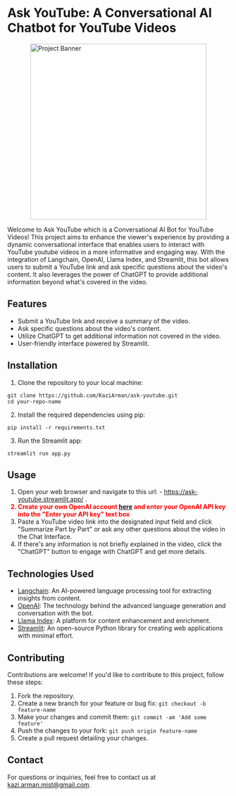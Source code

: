 <h1>Ask YouTube: A Conversational AI Chatbot for YouTube Videos</h1>

<p><img src="https://drive.google.com/uc?id=1N2agy8msmazTBT36eZ5CsGGnHTCSxSKf" width="400" style="display: block; margin: 0 auto; background-color: #FFFFFF;" alt="Project Banner"></p>

<p>Welcome to Ask YouTube which is a Conversational AI Bot for YouTube Videos! This project aims to enhance the viewer's experience by providing a dynamic conversational interface that enables users to interact with YouTube youtube videos in a more informative and engaging way. With the integration of Langchain, OpenAI, Llama Index, and Streamlit, this bot allows users to submit a YouTube link and ask specific questions about the video's content. It also leverages the power of ChatGPT to provide additional information beyond what's covered in the video.</p>

<h2>Features</h2>

<ul>
  <li>Submit a YouTube link and receive a summary of the video.</li>
  <li>Ask specific questions about the video's content.</li>
  <li>Utilize ChatGPT to get additional information not covered in the video.</li>
  <li>User-friendly interface powered by Streamlit.</li>
</ul>

<h2>Installation</h2>

<ol>
  <li>Clone the repository to your local machine:</li>
</ol>

<pre><code>git clone https://github.com/KaziArman/ask-youtube.git
cd your-repo-name
</code></pre>

<ol start="2">
  <li>Install the required dependencies using pip:</li>
</ol>

<pre><code>pip install -r requirements.txt
</code></pre>

<ol start="3">
  <li>Run the Streamlit app:</li>
</ol>

<pre><code>streamlit run app.py
</code></pre>

<h2>Usage</h2>

<ol>
  <li>Open your web browser and navigate to this url: - <a href="https://ask-youtube.streamlit.app/">https://ask-youtube.streamlit.app/</a> .</li>
   <li style="color:red;font-weight: bold;">Create your own OpenAI account <a href="https://platform.openai.com/account/api-keys">here</a> and enter your OpenAI API key into the "Enter your API key" text box</li>
  <li>Paste a YouTube video link into the designated input field and click "Summarize Part by Part" or ask any other questions about the video in the Chat Interface.</li>
  <li>If there's any information is not briefly explained in the video, click the "ChatGPT" button to engage with ChatGPT and get more details.</li>
</ol>

<h2>Technologies Used</h2>

<ul>
  <li><a href="https://langchain.ai">Langchain</a>: An AI-powered language processing tool for extracting insights from content.</li>
  <li><a href="https://openai.com">OpenAI</a>: The technology behind the advanced language generation and conversation with the bot.</li>
  <li><a href="https://llamalab.com">Llama Index</a>: A platform for content enhancement and enrichment.</li>
  <li><a href="https://streamlit.io">Streamlit</a>: An open-source Python library for creating web applications with minimal effort.</li>
</ul>

<h2>Contributing</h2>

<p>Contributions are welcome! If you'd like to contribute to this project, follow these steps:</p>

<ol>
  <li>Fork the repository.</li>
  <li>Create a new branch for your feature or bug fix: <code>git checkout -b feature-name</code></li>
  <li>Make your changes and commit them: <code>git commit -am 'Add some feature'</code></li>
  <li>Push the changes to your fork: <code>git push origin feature-name</code></li>
  <li>Create a pull request detailing your changes.</li>
</ol>


<h2>Contact</h2>

<p>For questions or inquiries, feel free to contact us at <a href="mailto:kazi.arman.mist@gmail.com">kazi.arman.mist@gmail.com</a>.</p>
